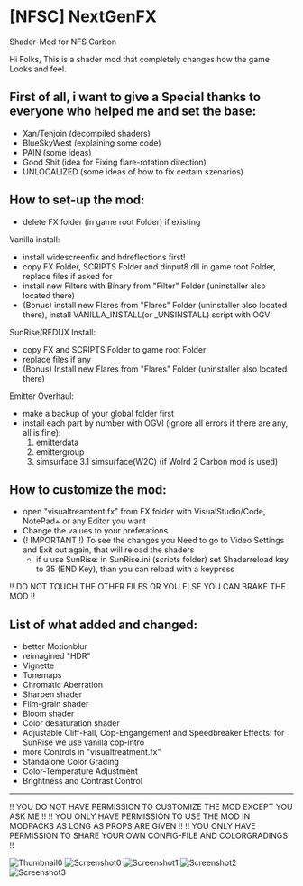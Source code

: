 # [NFSC] NextGenFX
Shader-Mod for NFS Carbon

Hi Folks,
This is a shader mod that completely changes how the game Looks and feel.

**First of all, i want to give a Special thanks to everyone who helped me and set the base:**
-----------------------------------------------------------------------------------------------
- Xan/Tenjoin (decompiled shaders)
- BlueSkyWest (explaining some code)
- PAIN (some ideas)
- Good Shit (idea for Fixing flare-rotation direction)
- UNLOCALIZED (some ideas of how to fix certain szenarios)

**How to set-up the mod:**
-----------------------------------------------------------------------------------------------
- delete FX folder (in game root Folder) if existing

Vanilla install:
- install widescreenfix and hdreflections first!
- copy FX Folder, SCRIPTS Folder and dinput8.dll in game root Folder, replace files if asked for
- install new Filters with Binary from "Filter" Folder (uninstaller also located there)
- (Bonus) install new Flares from "Flares" Folder (uninstaller also located there), install VANILLA_INSTALL(or _UNSINSTALL) script with OGVI

SunRise/REDUX Install:
- copy FX and SCRIPTS Folder to game root Folder
- replace files if any
- (Bonus) Install new Flares from "Flares" Folder (uninstaller also located there)

Emitter Overhaul:
- make a backup of your global folder first
- install each part by number with OGVI (ignore all errors if there are any, all is fine):
  1.  emitterdata
  2.  emittergroup
  3.  simsurface
  3.1 simsurface(W2C) (if Wolrd 2 Carbon mod is used)

**How to customize the mod:**
-----------------------------------------------------------------------------------------------
- open "visualtreamtent.fx" from FX folder with VisualStudio/Code, NotePad+ or any Editor you want
- Change the values to your preferations
- (! IMPORTANT !) To see the changes you Need to go to Video Settings and Exit out again, that will reload the shaders
	 - if u use SunRise: in SunRise.ini (scripts folder) set Shaderreload key to 35 (END Key), than you can reload with a keypress

 !! DO NOT TOUCH THE OTHER FILES OR YOU ELSE YOU CAN BRAKE THE MOD !!

**List of what added and changed:**
-----------------------------------------------------------------------------------------------
- better Motionblur
- reimagined "HDR"
- Vignette
- Tonemaps
- Chromatic Aberration
- Sharpen shader
- Film-grain shader
- Bloom shader
- Color desaturation shader
- Adjustable Cliff-Fall, Cop-Engangement and Speedbreaker Effects: for SunRise we use vanilla cop-intro
- more Controls in "visualtreatment.fx"
- Standalone Color Grading
- Color-Temperature Adjustment
- Brightness and Contrast Control
-----------------------------------------------------------------------------------------------
!! YOU DO NOT HAVE PERMISSION TO CUSTOMIZE THE MOD EXCEPT YOU ASK ME !! 
!! YOU ONLY HAVE PERMISSION TO USE THE MOD IN MODPACKS AS LONG AS PROPS ARE GIVEN !! 
!! YOU ONLY HAVE PERMISSION TO SHARE YOUR OWN CONFIG-FILE AND COLORGRADINGS !!

![Thumbnail0](https://github.com/user-attachments/assets/da2f4d2a-6f8e-4c33-ab24-9546ba52b2e6)
![Screenshot0](https://github.com/user-attachments/assets/fd2df166-2f18-443b-9a31-24dad3d113c2)
![Screenshot1](https://github.com/user-attachments/assets/813bed66-8bca-42de-b997-4e7a9c1664ce)
![Screenshot2](https://github.com/user-attachments/assets/674f60a2-7aa9-479b-8503-dd7797587671)
![Screenshot3](https://github.com/user-attachments/assets/935f75f6-26cb-4455-82d8-c116ee0a2666)


